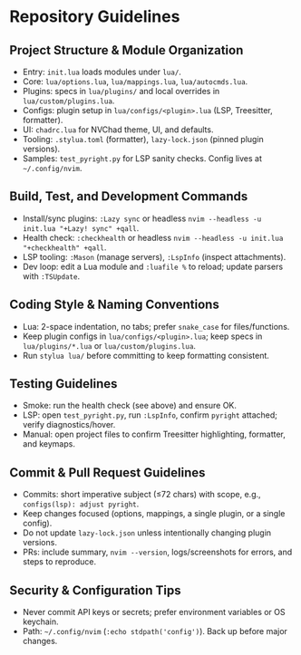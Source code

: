 # Repository Guidelines

## Project Structure & Module Organization
- Entry: `init.lua` loads modules under `lua/`.
- Core: `lua/options.lua`, `lua/mappings.lua`, `lua/autocmds.lua`.
- Plugins: specs in `lua/plugins/` and local overrides in `lua/custom/plugins.lua`.
- Configs: plugin setup in `lua/configs/<plugin>.lua` (LSP, Treesitter, formatter).
- UI: `chadrc.lua` for NVChad theme, UI, and defaults.
- Tooling: `.stylua.toml` (formatter), `lazy-lock.json` (pinned plugin versions).
- Samples: `test_pyright.py` for LSP sanity checks. Config lives at `~/.config/nvim`.

## Build, Test, and Development Commands
- Install/sync plugins: `:Lazy sync` or headless `nvim --headless -u init.lua "+Lazy! sync" +qall`.
- Health check: `:checkhealth` or headless `nvim --headless -u init.lua "+checkhealth" +qall`.
- LSP tooling: `:Mason` (manage servers), `:LspInfo` (inspect attachments).
- Dev loop: edit a Lua module and `:luafile %` to reload; update parsers with `:TSUpdate`.

## Coding Style & Naming Conventions
- Lua: 2-space indentation, no tabs; prefer `snake_case` for files/functions.
- Keep plugin configs in `lua/configs/<plugin>.lua`; keep specs in `lua/plugins/*.lua` or `lua/custom/plugins.lua`.
- Run `stylua lua/` before committing to keep formatting consistent.

## Testing Guidelines
- Smoke: run the health check (see above) and ensure OK.
- LSP: open `test_pyright.py`, run `:LspInfo`, confirm `pyright` attached; verify diagnostics/hover.
- Manual: open project files to confirm Treesitter highlighting, formatter, and keymaps.

## Commit & Pull Request Guidelines
- Commits: short imperative subject (≤72 chars) with scope, e.g., `configs(lsp): adjust pyright`.
- Keep changes focused (options, mappings, a single plugin, or a single config).
- Do not update `lazy-lock.json` unless intentionally changing plugin versions.
- PRs: include summary, `nvim --version`, logs/screenshots for errors, and steps to reproduce.

## Security & Configuration Tips
- Never commit API keys or secrets; prefer environment variables or OS keychain.
- Path: `~/.config/nvim` (`:echo stdpath('config')`). Back up before major changes.

